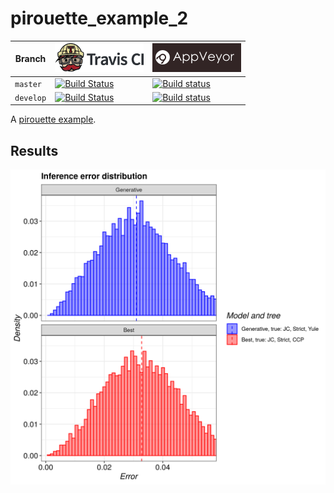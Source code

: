 # pirouette_example_2

Branch   |[![Travis CI logo](pics/TravisCI.png)](https://travis-ci.com)                                                                                               |[![AppVeyor logo](pics/AppVeyor.png)](https://appveyor.com)                                                                                               
---------|------------------------------------------------------------------------------------------------------------------------------------------------------------|--------------------------------------------------------------------------------------------------------------------------------------------------------------------------------------------
`master` |[![Build Status](https://travis-ci.com/richelbilderbeek/pirouette_example_2.svg?branch=master)](https://travis-ci.com/richelbilderbeek/pirouette_example_2) |[![Build status](https://ci.appveyor.com/api/projects/status/gramursxxqwnvi80/branch/master?svg=true)](https://ci.appveyor.com/project/richelbilderbeek/pirouette-example-2/branch/master)
`develop`|[![Build Status](https://travis-ci.com/richelbilderbeek/pirouette_example_2.svg?branch=develop)](https://travis-ci.com/richelbilderbeek/pirouette_example_2)|[![Build status](https://ci.appveyor.com/api/projects/status/gramursxxqwnvi80/branch/develop?svg=true)](https://ci.appveyor.com/project/richelbilderbeek/pirouette-example-2/branch/develop)

A [pirouette example](https://github.com/richelbilderbeek/pirouette_examples).

## Results

![](example_2_314/errors.png)
